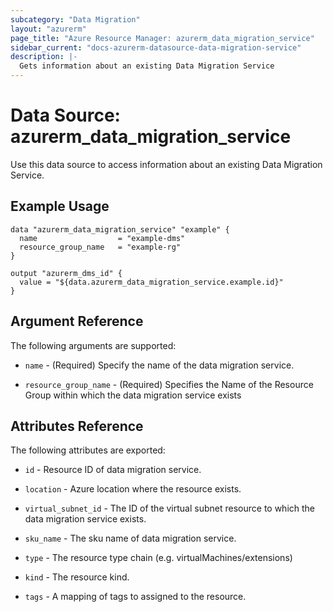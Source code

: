 ```yaml
---
subcategory: "Data Migration"
layout: "azurerm"
page_title: "Azure Resource Manager: azurerm_data_migration_service"
sidebar_current: "docs-azurerm-datasource-data-migration-service"
description: |-
  Gets information about an existing Data Migration Service
---
```


# Data Source: azurerm_data_migration_service

Use this data source to access information about an existing Data Migration Service.


## Example Usage

```hcl
data "azurerm_data_migration_service" "example" {
  name                  = "example-dms"
  resource_group_name   = "example-rg"
}

output "azurerm_dms_id" {
  value = "${data.azurerm_data_migration_service.example.id}"
}
```


## Argument Reference

The following arguments are supported:

* `name` - (Required) Specify the name of the data migration service.

* `resource_group_name` - (Required) Specifies the Name of the Resource Group within which the data migration service exists

## Attributes Reference

The following attributes are exported:

* `id` - Resource ID of data migration service.

* `location` - Azure location where the resource exists.

* `virtual_subnet_id` - The ID of the virtual subnet resource to which the data migration service exists.

* `sku_name` - The sku name of data migration service.

* `type` - The resource type chain (e.g. virtualMachines/extensions)

* `kind` - The resource kind.

* `tags` - A mapping of tags to assigned to the resource.